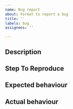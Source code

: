 ```yaml
---
name: Bug report
about: Format to report a bug
title: ''
labels: bug
assignees: ''

---
```


<!-- If this is a question, consider using the discussion section of this repo -->
<!-- Here: https://github.com/stretchr/testify/discussions/new/choose -->

## Description
<!-- A detailed description of the bug -->

## Step To Reproduce
<!-- Steps or code snippet to reproduce the behaviour -->

## Expected behaviour
<!-- A clear and concise description of what you expected to happen -->

## Actual behaviour
<!-- What testify does -->
